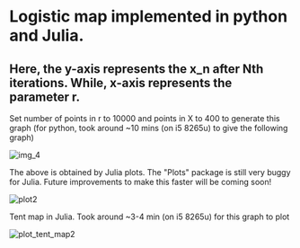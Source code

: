 # Logistic map implemented in python and Julia. 

## Here, the y-axis represents the x_n after Nth iterations. While, x-axis represents the parameter r. 


Set number of points in r to 10000 and points in X to 400 to generate this graph (for python, took around ~10 mins (on i5 8265u) to give the following graph)

![img_4](https://user-images.githubusercontent.com/55867762/195908517-3e651ad6-9e89-453b-8113-26337c2434c4.png)

The above is obtained by Julia plots. The "Plots" package is still very buggy for Julia. Future improvements to make this faster will be coming soon! 

![plot2](https://user-images.githubusercontent.com/55867762/196008026-a54eca31-f549-4f03-b2d8-bd765db54617.png)

Tent map in Julia. Took around ~3-4 min (on i5 8265u) for this graph to plot

![plot_tent_map2](https://user-images.githubusercontent.com/55867762/196038527-6f4c4cd7-a555-4fd7-b415-de596753c306.png)
